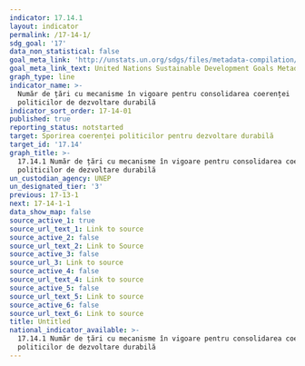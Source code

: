 ```yaml
---
indicator: 17.14.1
layout: indicator
permalink: /17-14-1/
sdg_goal: '17'
data_non_statistical: false
goal_meta_link: 'http://unstats.un.org/sdgs/files/metadata-compilation/Metadata-Goal-17.pdf'
goal_meta_link_text: United Nations Sustainable Development Goals Metadata (pdf 468kB)
graph_type: line
indicator_name: >-
  Număr de țări cu mecanisme în vigoare pentru consolidarea coerenței
  politicilor de dezvoltare durabilă
indicator_sort_order: 17-14-01
published: true
reporting_status: notstarted
target: Sporirea coerenței politicilor pentru dezvoltare durabilă
target_id: '17.14'
graph_title: >-
  17.14.1 Număr de țări cu mecanisme în vigoare pentru consolidarea coerenței
  politicilor de dezvoltare durabilă
un_custodian_agency: UNEP
un_designated_tier: '3'
previous: 17-13-1
next: 17-14-1-1
data_show_map: false
source_active_1: true
source_url_text_1: Link to source
source_active_2: false
source_url_text_2: Link to Source
source_active_3: false
source_url_3: Link to source
source_active_4: false
source_url_text_4: Link to source
source_active_5: false
source_url_text_5: Link to source
source_active_6: false
source_url_text_6: Link to source
title: Untitled
national_indicator_available: >-
  17.14.1 Număr de țări cu mecanisme în vigoare pentru consolidarea coerenței
  politicilor de dezvoltare durabilă
---
```


